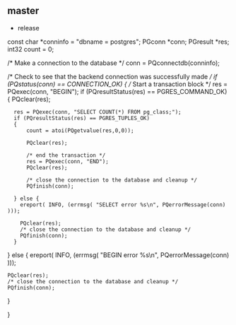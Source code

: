 ## master

* release





const char *conninfo = "dbname = postgres";
PGconn     *conn;
PGresult   *res;
int32       count = 0;

/* Make a connection to the database */
conn = PQconnectdb(conninfo);

/* Check to see that the backend connection was successfully made */
if (PQstatus(conn) == CONNECTION_OK)
{
  /* Start a transaction block */
  res = PQexec(conn, "BEGIN");
  if (PQresultStatus(res) == PGRES_COMMAND_OK)
  {
      PQclear(res);

      res = PQexec(conn, "SELECT COUNT(*) FROM pg_class;");
      if (PQresultStatus(res) == PGRES_TUPLES_OK)
      {
          count = atoi(PQgetvalue(res,0,0));

          PQclear(res);

          /* end the transaction */
          res = PQexec(conn, "END");
          PQclear(res);

          /* close the connection to the database and cleanup */
          PQfinish(conn);

      } else {
        ereport( INFO, (errmsg( "SELECT error %s\n", PQerrorMessage(conn) )));

        PQclear(res);
        /* close the connection to the database and cleanup */
        PQfinish(conn);
      }

  } else {
    ereport( INFO, (errmsg( "BEGIN error %s\n", PQerrorMessage(conn) )));

    PQclear(res);
    /* close the connection to the database and cleanup */
    PQfinish(conn);
  }

}